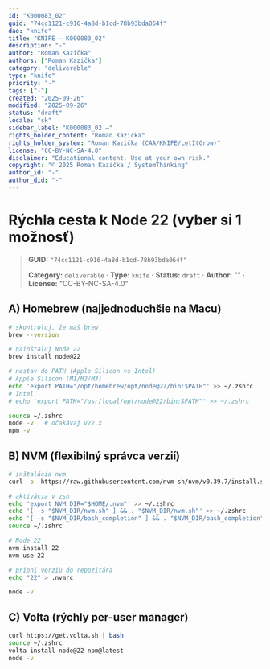 ```yaml
---
id: "K000083_02"
guid: "74cc1121-c916-4a8d-b1cd-78b93bda064f"
dao: "knife"
title: "KNIFE – K000083_02"
description: "-"
author: "Roman Kazička"
authors: ["Roman Kazička"]
category: "deliverable"
type: "knife"
priority: "-"
tags: ["-"]
created: "2025-09-26"
modified: "2025-09-26"
status: "draft"
locale: "sk"
sidebar_label: "K000083_02 –"
rights_holder_content: "Roman Kazička"
rights_holder_system: "Roman Kazička (CAA/KNIFE/LetItGrow)"
license: "CC-BY-NC-SA-4.0"
disclaimer: "Educational content. Use at your own risk."
copyright: "© 2025 Roman Kazička / SystemThinking"
author_id: "-"
author_did: "-"
---
```

# Rýchla cesta k Node 22 (vyber si 1 možnosť)
<!-- fm-visible: start -->

> **GUID:** `"74cc1121-c916-4a8d-b1cd-78b93bda064f"`
>   
> **Category:** `deliverable` · **Type:** `knife` · **Status:** `draft` · **Author:** "" · **License:** "CC-BY-NC-SA-4.0"
<!-- fm-visible: end -->


## A) Homebrew (najjednoduchšie na Macu)
```bash
# skontroluj, že máš brew
brew --version

# nainštaluj Node 22
brew install node@22

# nastav do PATH (Apple Silicon vs Intel)
# Apple Silicon (M1/M2/M3)
echo 'export PATH="/opt/homebrew/opt/node@22/bin:$PATH"' >> ~/.zshrc
# Intel
# echo 'export PATH="/usr/local/opt/node@22/bin:$PATH"' >> ~/.zshrc

source ~/.zshrc
node -v   # očakávaj v22.x
npm -v
```

## B) NVM (flexibilný správca verzií)
```bash
# inštalácia nvm
curl -o- https://raw.githubusercontent.com/nvm-sh/nvm/v0.39.7/install.sh | bash

# aktivácia v zsh
echo 'export NVM_DIR="$HOME/.nvm"' >> ~/.zshrc
echo '[ -s "$NVM_DIR/nvm.sh" ] && . "$NVM_DIR/nvm.sh"' >> ~/.zshrc
echo '[ -s "$NVM_DIR/bash_completion" ] && . "$NVM_DIR/bash_completion"' >> ~/.zshrc
source ~/.zshrc

# Node 22
nvm install 22
nvm use 22

# pripni verziu do repozitára
echo "22" > .nvmrc

node -v
```

## C) Volta (rýchly per-user manager)
```bash
curl https://get.volta.sh | bash
source ~/.zshrc
volta install node@22 npm@latest
node -v
```
